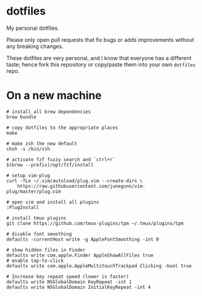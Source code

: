 dotfiles
========

My personal dotfiles. 

Please only open pull requests that fix bugs or adds improvements without any
breaking changes.

These dotfiles are very personal, and I know that everyone has a different
taste; hence fork this repository or copy/paste them into your own `dotfiles`
repo.

# On a new machine

```
# install all brew dependencies
brew bundle

# copy dotfiles to the appropriate places
make

# make zsh the new default
chsh -s /bin/zsh

# activate fzf fuzzy search and `ctrl+r`
$(brew --prefix)/opt/fzf/install

# setup vim-plug
curl -fLo ~/.vim/autoload/plug.vim --create-dirs \
    https://raw.githubusercontent.com/junegunn/vim-plug/master/plug.vim

# open vim and install all plugins
:PlugInstall

# install tmux plugins
git clone https://github.com/tmux-plugins/tpm ~/.tmux/plugins/tpm

# disable font smoothing
defaults -currentHost write -g AppleFontSmoothing -int 0

# show hidden files in Finder
defaults write com.apple.Finder AppleShowAllFiles true
# enable tap-to-click
defaults write com.apple.AppleMultitouchTrackpad Clicking -bool true

# Increase key repeat speed (lower is faster)
defaults write NSGlobalDomain KeyRepeat -int 1
defaults write NSGlobalDomain InitialKeyRepeat -int 4
```
